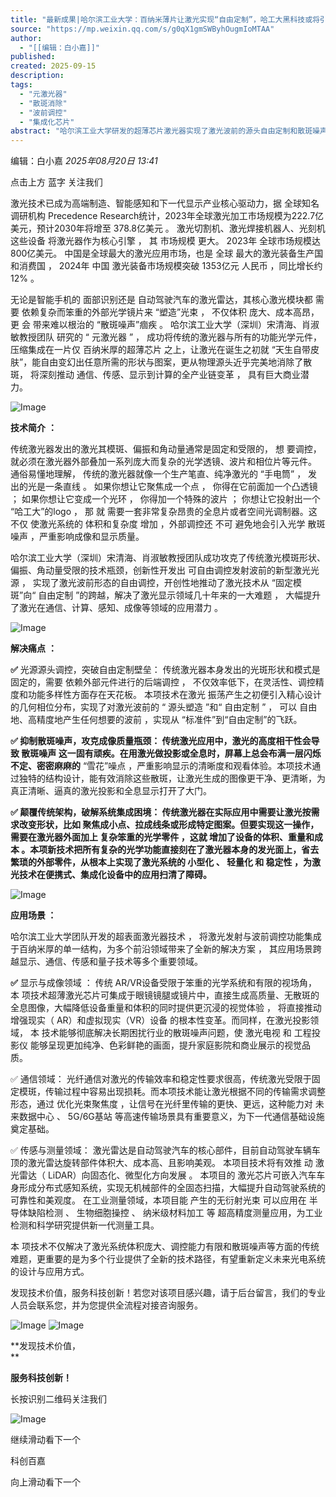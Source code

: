 ```yaml
---
title: "最新成果|哈尔滨工业大学：百纳米薄片让激光实现“自由定制”，哈工大黑科技或将引爆千亿显示市场"
source: "https://mp.weixin.qq.com/s/g0qX1gmSWByhOugmIoMTAA"
author:
  - "[[编辑：白小嘉]]"
published:
created: 2025-09-15
description:
tags:
  - "元激光器"
  - "散斑消除"
  - "波前调控"
  - "集成化芯片"
abstract: "哈尔滨工业大学研发的超薄芯片激光器实现了激光波前的源头自由定制和散斑噪声消除，有望推动显示、通信和传感技术的变革。"
---
```

编辑：白小嘉 *2025年08月20日 13:41*

点击上方 蓝字 关注我们

激光技术已成为高端制造、智能感知和下一代显示产业核心驱动力，据 全球知名调研机构 Precedence Research统计，2023年全球激光加工市场规模为222.7亿美元，预计2030年将增至 378.8亿美元 。 激光切割机、激光焊接机器人、光刻机 这些设备 将激光器作为核心引擎 ， 其 市场规模 更大。 2023年 全球市场规模达 800亿美元。 中国是全球最大的激光应用市场，也是 全球 最大的激光装备生产国和消费国 ， 2024年 中国 激光装备市场规模突破 1353亿元 人民币 ，同比增长约 12% 。

无论是智能手机的 面部识别还是 自动驾驶汽车的激光雷达，其核心激光模块都 需要 依赖复杂而笨重的外部光学镜片来 “塑造”光束 ， 不仅体积 庞大、成本高昂， 更 会 带来难以根治的 “散斑噪声”痼疾 。 哈尔滨工业大学（深圳）宋清海、肖淑敏教授团队 研究的 “ 元激光器 ” ， 成功将传统的激光器与所有的功能光学元件，压缩集成在一片仅 百纳米厚的超薄芯片 之上，让激光在诞生之初就 “天生自带皮肤”，能自由变幻出任意所需的形状与图案，更从物理源头近乎完美地消除了散斑， 将深刻推动 通信、传感、显示到计算的全产业链变革 ， 具有巨大商业潜力。

![Image](https://mmbiz.qpic.cn/sz_mmbiz_jpg/VxCplWticJEaNUfm7mvMsrlSRcadibodWaxZ71rO06xlWguzuFLNAvia4mWqQkNanvTdoeRRxk8BvYhh2iavgp8omw/640?wx_fmt=jpeg&from=appmsg&watermark=1&tp=webp&wxfrom=5&wx_lazy=1#imgIndex=2)

  

**技术简介** **：**

传统激光器发出的激光其模斑、偏振和角动量通常是固定和受限的， 想 要调控，就必须在激光器外部叠加一系列庞大而复杂的光学透镜、波片和相位片等元件。 通俗易懂地理解， 传统的激光器就像一个生产笔直、纯净激光的 “手电筒” ， 发出的光是一条直线 。 如果你想让它聚焦成一个点 ， 你得在它前面加一个凸透镜 ； 如果你想让它变成一个光环 ， 你得加一个特殊的波片 ； 你想让它投射出一个 “哈工大”的logo ， 那 就 需要一套非常复杂昂贵的全息片或者空间光调制器。这不仅 使激光系统的 体积和复杂度 增加 ，外部调控还 不可 避免地会引入光学 散斑噪声 ，严重影响成像和显示质量。

哈尔滨工业大学（深圳）宋清海、肖淑敏教授团队成功攻克了传统激光模斑形状、偏振、角动量受限的技术瓶颈，创新性开发出 可自由调控发射波前的新型激光光源 ， 实现了激光波前形态的自由调控，开创性地推动了激光技术从 “固定模斑”向“ 自由定制 ”的跨越，解决了激光显示领域几十年来的一大难题 ， 大幅提升了激光在通信、计算、感知、成像等领域的应用潜力 。

![Image](https://mmbiz.qpic.cn/sz_mmbiz_jpg/VxCplWticJEaNUfm7mvMsrlSRcadibodWaISrdRibObLdPEdG6KJibvtjjySXrXNIqbXFzbnicPkiarHibDn3VFd34CTQ/640?wx_fmt=jpeg&from=appmsg&watermark=1&tp=webp&wxfrom=5&wx_lazy=1#imgIndex=5)

**解决痛点** **：**

******✅****** 光源源头调控，突破自由定制壁垒： 传统激光器本身发出的光斑形状和模式是固定的，需要 依赖外部元件进行的后端调控 ， 不仅效率低下，在灵活性、调控精度和功能多样性方面存在天花板。 本项技术在激光 振荡产生之初便引入精心设计的几何相位分布，实现了对激光波前的 “ 源头塑造 ”和“ 自由定制 ” ， 可以 自由地、高精度地产生任何想要的波前 ，实现从 “标准件”到“自由定制”的飞跃。

******✅ 抑制散斑噪声，攻克成像质量瓶颈： 传统激光应用中，激光的高度相干性会导致 散斑噪声 这一固有顽疾。在用激光做投影或全息时，屏幕上总会布满一层闪烁不定、密密麻麻的****** “雪花”噪点 ，严重影响显示的清晰度和观看体验。本项技术通过独特的结构设计，能有效消除这些散斑，让激光生成的图像更干净、更清晰，为真正清晰、逼真的激光投影和全息显示打开了大门。

******✅ 颠覆传统架构，破解系统集成困境： 传统激光器在实际应用中需要让激光按需求改变形状，比如 聚焦成小点、拉成线条或形成特定图案。但要实现这一操作，需要在激光器外面加上 复杂笨重的光学零件 ，这就 增加了设备的体积、重量和成本 。本项新技术把所有复杂的光学功能直接刻在了激光器本身的发光面上，省去繁琐的外部零件，从根本上实现了激光系统的 小型化 、 轻量化 和 稳定性 ，为激光技术在便携式、集成化设备中的应用扫清了障碍。******

![Image](https://mmbiz.qpic.cn/sz_mmbiz_jpg/VxCplWticJEaNUfm7mvMsrlSRcadibodWaFAxxnlM2DISBBnJ7eqIUEK9IysSiclyhlFCdBU8X930gmGjtPflUxNA/640?wx_fmt=jpeg&from=appmsg&watermark=1&tp=webp&wxfrom=5&wx_lazy=1#imgIndex=8)

******应用场景 ：******

哈尔滨工业大学团队开发的超表面激光器技术 ， 将激光发射与波前调控功能集成于百纳米厚的单一结构，为多个前沿领域带来了全新的解决方案 ， 其应用场景跨越显示、通信、传感和量子技术等多个重要领域。

******✅****** 显示与成像领域 ： 传统 AR/VR设备受限于笨重的光学系统和有限的视场角， 本 项技术超薄激光芯片可集成于眼镜镜腿或镜片中，直接生成高质量、无散斑的全息图像，大幅降低设备重量和体积的同时提供更沉浸的视觉体验 ， 将直接推动 增强现实（ AR）和虚拟现实（VR）设备 的根本性变革。而同样，在激光投影领域， 本 技术能够彻底解决长期困扰行业的散斑噪声问题，使 激光电视 和 工程投影仪 能够呈现更加纯净、色彩鲜艳的画面，提升家庭影院和商业展示的视觉品质。

✅ 通信领域： 光纤通信对激光的传输效率和稳定性要求很高，传统激光受限于固定模斑，传输过程中容易出现损耗。而本项技术能让激光根据不同的传输需求调整形态，通过 优化光束聚焦度 ，让信号在光纤里传输的更快、更远，这种能力对 未来数据中心 、 5G/6G基站 等高速传输场景具有重要意义，为下一代通信基础设施奠定基础。

✅ 传感与测量领域： 激光雷达是自动驾驶汽车的核心部件，目前自动驾驶车辆车顶的激光雷达旋转部件体积大、成本高、且影响美观。 本项目技术将有效推 动 激光雷达（ LiDAR）向固态化、微型化方向发展 。 本项目的 激光芯片可嵌入汽车车身形成分布式感知系统，实现无机械部件的全固态扫描，大幅提升自动驾驶系统的可靠性和美观度。 在工业测量领域，本项目能 产生的无衍射光束 可以应用在 半导体缺陷检测 、 生物细胞操控 、 纳米级材料加工 等 超高精度测量应用，为工业检测和科学研究提供新一代测量工具。

本 项技术不仅解决了激光系统体积庞大、调控能力有限和散斑噪声等方面的传统难题，更重要的是为多个行业提供了全新的技术路径，有望重新定义未来光电系统的设计与应用方式。

  

发现技术价值，服务科技创新！若您对该项目感兴趣，请于后台留言，我们的专业人员会联系您，并为您提供全流程对接咨询服务。

![Image](https://mp.weixin.qq.com/s/www.w3.org/2000/svg'%20xmlns:xlink='http://www.w3.org/1999/xlink'%3E%3Ctitle%3E%3C/title%3E%3Cg%20stroke='none'%20stroke-width='1'%20fill='none'%20fill-rule='evenodd'%20fill-opacity='0'%3E%3Cg%20transform='translate(-249.000000,%20-126.000000)'%20fill='%23FFFFFF'%3E%3Crect%20x='249'%20y='126'%20width='1'%20height='1'%3E%3C/rect%3E%3C/g%3E%3C/g%3E%3C/svg%3E) ![Image](https://mp.weixin.qq.com/s/www.w3.org/2000/svg'%20xmlns:xlink='http://www.w3.org/1999/xlink'%3E%3Ctitle%3E%3C/title%3E%3Cg%20stroke='none'%20stroke-width='1'%20fill='none'%20fill-rule='evenodd'%20fill-opacity='0'%3E%3Cg%20transform='translate(-249.000000,%20-126.000000)'%20fill='%23FFFFFF'%3E%3Crect%20x='249'%20y='126'%20width='1'%20height='1'%3E%3C/rect%3E%3C/g%3E%3C/g%3E%3C/svg%3E)

**发现技术价值，  
**

**服务科技创新！**

长按识别二维码关注我们  

![Image](https://mp.weixin.qq.com/s/www.w3.org/2000/svg'%20xmlns:xlink='http://www.w3.org/1999/xlink'%3E%3Ctitle%3E%3C/title%3E%3Cg%20stroke='none'%20stroke-width='1'%20fill='none'%20fill-rule='evenodd'%20fill-opacity='0'%3E%3Cg%20transform='translate(-249.000000,%20-126.000000)'%20fill='%23FFFFFF'%3E%3Crect%20x='249'%20y='126'%20width='1'%20height='1'%3E%3C/rect%3E%3C/g%3E%3C/g%3E%3C/svg%3E)

  

  

  

继续滑动看下一个

科创百嘉

向上滑动看下一个
